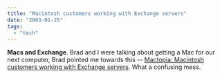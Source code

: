 ```yaml
---
title: "Macintosh customers working with Exchange servers"
date: "2003-01-25"
tags: 
  - "tech"
---
```


**Macs and Exchange**. Brad and I were talking about getting a Mac for our next computer, Brad pointed me towards this -- [Mactopia: Macintosh customers working with Exchange servers](http://www.microsoft.com/mac/resources/resources_main.asp?embfname=exchange.asp). What a confusing mess.
